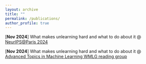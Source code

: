 ```yaml
---
layout: archive
title: ""
permalink: /publications/
author_profile: true
---
```


<!-- **PhD** -->

[**Nov 2024**] What makes unlearning hard and what to do about it @ [NeurIPS@Paris 2024](https://neuripsinparis.github.io/neurips2024paris/)

[**Nov 2024**] What makes unlearning hard and what to do about it @ [Advanced Topics in Machine Learning WMLG reading group](https://wmlg.io/)

